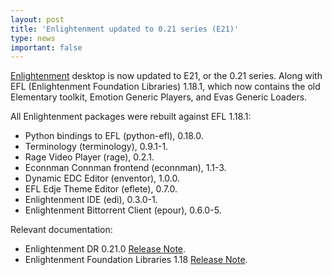 ```yaml
---
layout: post
title: 'Enlightenment updated to 0.21 series (E21)'
type: news
important: false
---
```


[Enlightenment](https://www.enlightenment.org/) desktop is now updated to E21, or the 0.21 series. Along with EFL (Enlightenment Foundation Libraries) 1.18.1, which now contains the old Elementary toolkit, Emotion Generic Players, and Evas Generic Loaders.

All Enlightenment packages were rebuilt against EFL 1.18.1:

- Python bindings to EFL (python-efl), 0.18.0.
- Terminology (terminology), 0.9.1-1.
- Rage Video Player (rage), 0.2.1.
- Econnman Connman frontend (econnman), 1.1-3.
- Dynamic EDC Editor (enventor), 1.0.0.
- EFL Edje Theme Editor (eflete), 0.7.0.
- Enlightenment IDE (edi), 0.3.0-1.
- Enlightenment Bittorrent Client (epour), 0.6.0-5.

Relevant documentation:

- Enlightenment DR 0.21.0 [Release Note](https://www.enlightenment.org/news/e21_release).
- Enlightenment Foundation Libraries 1.18 [Release Note](https://www.enlightenment.org/news/efl-1.18.0).